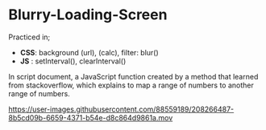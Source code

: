 # Blurry-Loading-Screen
Practiced in;
   *  __CSS__: background (url), (calc), filter: blur()
   *  __JS__ : setInterval(), clearInterval()
   
   In script document, a JavaScript function created by a method that learned from stackoverflow, which explains to map a range of numbers to another range of numbers.

https://user-images.githubusercontent.com/88559189/208266487-8b5cd09b-6659-4371-b54e-d8c864d9861a.mov

